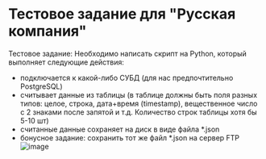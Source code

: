 # Тестовое задание для "Русская компания"

Тестовое задание:
Необходимо написать скрипт на Python, который выполняет следующие действия:
- подключается к какой-либо СУБД (для нас предпочтительно PostgreSQL)
- считывает данные из таблицы (в таблице должны быть поля разных типов: целое, строка, дата+время (timestamp), вещественное число с 2 знаками после запятой и т.д. Количество строк таблицы хотя бы 5-10 шт)
- считанные данные сохраняет на диск в виде файла *.json
- бонусное задание: сохранить тот же файл *.json на сервер FTP
![image](https://github.com/user-attachments/assets/50157dae-78f4-4e9e-add9-18eda167fe56)
